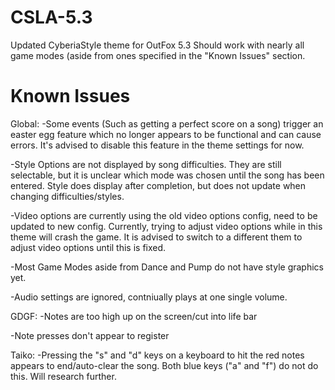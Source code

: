 # CSLA-5.3
Updated CyberiaStyle theme for OutFox 5.3
Should work with nearly all game modes (aside from ones specified in the "Known Issues" section.

# Known Issues

Global:
-Some events (Such as getting a perfect score on a song) trigger an easter egg feature which no longer appears to be functional and can cause errors. It's advised to disable this feature in the theme settings for now.

-Style Options are not displayed by song difficulties. They are still selectable, but it is unclear which mode was chosen until the song has been entered. Style does display after completion, but does not update when changing difficulties/styles.

-Video options are currently using the old video options config, need to be updated to new config. Currently, trying to adjust video options while in this theme will crash the game. It is advised to switch to a different them to adjust video options until this is fixed.

-Most Game Modes aside from Dance and Pump do not have style graphics yet.

-Audio settings are ignored, contniually plays at one single volume.

GDGF:
-Notes are too high up on the screen/cut into life bar

-Note presses don't appear to register

Taiko:
-Pressing the "s" and "d" keys on a keyboard to hit the red notes appears to end/auto-clear the song. Both blue keys ("a" and "f") do not do this. Will research further.
